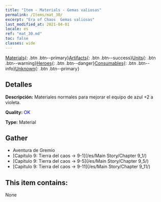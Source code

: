 ```yaml
---
title: "Item - Materials - Gemas valiosas"
permalink: /Items/mat_30/
excerpt: "Era of Chaos  Gemas valiosas"
last_modified_at: 2021-04-01
locale: es
ref: "mat_30.md"
toc: false
classes: wide
---
```

 [Materials](/es/Items/){: .btn .btn--primary}[Artifacts](/es/Items/Artifacts/){: .btn .btn--success}[Units](/es/Items/Units/){: .btn .btn--warning}[Heroes](/es/Items/Heroes/){: .btn .btn--danger}[Consumables](/es/Items/Consumables/){: .btn .btn--info}[Unknown](/es/Items/Unknown/){: .btn .btn--primary}

## Detalles
 **Descripción:** Materiales normales para mejorar el equipo de azul +2 a violeta.

 **Quality:** <span style="color: #0000CD">OK</span>

 **Type:** Material

## Gather

*    Aventura de Gremio 
*    [Capítulo 9: Tierra del caos -> 9-1](/es/Main Story/Chapter 9_1/) 
*    [Capítulo 9: Tierra del caos -> 9-5](/es/Main Story/Chapter 9_5/) 
*    [Capítulo 9: Tierra del caos -> 9-11](/es/Main Story/Chapter 9_11/) 

## This item contains:

  None


